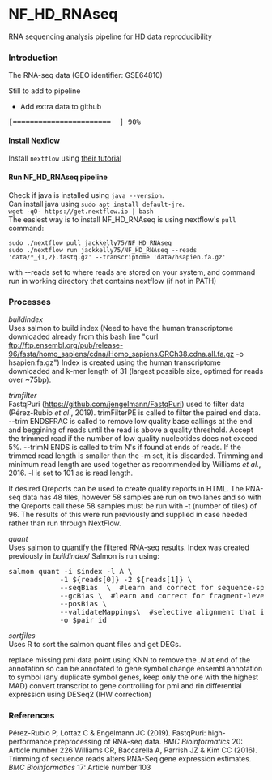 # NF_HD_RNAseq
RNA sequencing analysis pipeline for HD data reproducibility

### Introduction
The RNA-seq data (GEO identifier: GSE64810)

Still to add to pipeline
* Add extra data to github

<pre>
[=======================  ] 90%
</pre>


#### Install Nexflow
Install `nextflow` using [their tutorial](https://www.nextflow.io/docs/latest/getstarted.html)

#### Run NF_HD_RNAseq pipeline
Check if java is installed using `java --version`. \
Can install java using `sudo apt install default-jre`. \
`wget -qO- https://get.nextflow.io | bash` \
The easiest way is to install NF_HD_RNAseq is using nextflow's `pull` command:

```
sudo ./nextflow pull jackkelly75/NF_HD_RNAseq
sudo ./nextflow run jackkelly75/NF_HD_RNAseq --reads 'data/*_{1,2}.fastq.gz' --transcriptome 'data/hsapien.fa.gz'
```
with --reads set to where reads are stored on your system, and command run in working directory that contains nextflow (if not in PATH)


### Processes

*buildindex*\
Uses salmon to build index
(Need to have the human transcriptome downloaded already from this bash line "curl ftp://ftp.ensembl.org/pub/release-96/fasta/homo_sapiens/cdna/Homo_sapiens.GRCh38.cdna.all.fa.gz -o hsapien.fa.gz")
Index is created using the human transcriptome downloaded and k-mer length of 31 (largest possible size, optimed for reads over ~75bp).


*trimfilter*\
FastqPuri (https://github.com/jengelmann/FastqPuri) used to filter data (Pérez-Rubio *et al*., 2019). trimFilterPE is called to filter the paired end data. --trim ENDSFRAC is called to remove low quality base callings at the end and beggining of reads until the read is above a quality threshold. Accept the trimmed read if the number of low quality nucleotides does not exceed 5%. --trimN ENDS is called to trim N's if found at ends of reads. If the trimmed read length is smaller than the -m set, it is discarded. Trimming and minimum read length are used together as recommended by Williams *et al*., 2016. -l is set to 101 as is read length.

If desired Qreports can be used to create quality reports in HTML. The RNA-seq data has 48 tiles, however 58 samples are run on two lanes and so with the Qreports call these 58 samples must be run with -t (number of tiles) of 96. The results of this were run previously and supplied in case needed rather than run through NextFlow.


*quant*\
Uses salmon to quantify the filtered RNA-seq results. Index was created previously  in *buildindex*/
Salmon is run using:
<pre>
salmon quant -i $index -l A \
            -1 ${reads[0]} -2 ${reads[1]} \
            --seqBias  \  #learn and correct for sequence-specific biases in the input data
            --gcBias \  #learn and correct for fragment-level GC biases in the input data. Does not impact on results if GC bias is not present, only marginally increases run time
            --posBias \
            --validateMappings\  #selective alignment that is more sensitive
            -o $pair_id
</pre>



*sortfiles*\
Uses R to sort the salmon quant files and get DEGs.

replace missing pmi data point using KNN
to remove the .*N* at end of the annotation so can be annotated to gene symbol
change ensembl annotation to symbol (any duplicate symbol genes, keep only the one with the highest MAD)
convert transcript to gene controlling for pmi and rin
differential expression using DESeq2 (IHW correction)



### References

Pérez-Rubio P, Lottaz C & Engelmann JC (2019). FastqPuri: high-performance preprocessing of RNA-seq data. *BMC Bioinformatics* 20: Article number 226
Williams CR, Baccarella A, Parrish JZ & Kim CC (2016). Trimming of sequence reads alters RNA-Seq gene expression estimates. *BMC Bioinformatics* 17: Article number 103
